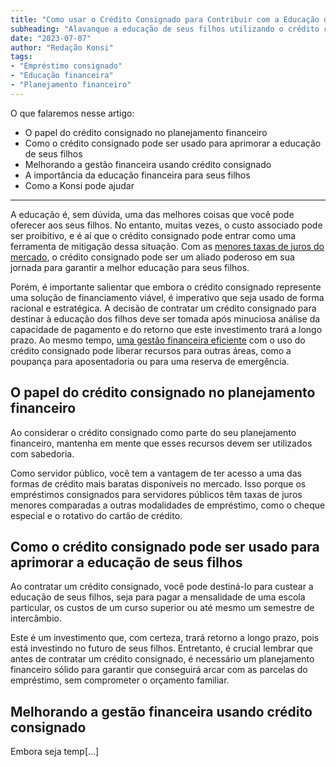 ```yaml
---
title: "Como usar o Crédito Consignado para Contribuir com a Educação dos Filhos"
subheading: "Alavanque a educação de seus filhos utilizando o crédito consignado de forma inteligente"
date: "2023-07-07"
author: "Redação Konsi"
tags:
- "Empréstimo consignado"
- "Educação financeira"
- "Planejamento financeiro"
---
```


O que falaremos nesse artigo:

* O papel do crédito consignado no planejamento financeiro
* Como o crédito consignado pode ser usado para aprimorar a educação de seus filhos
* Melhorando a gestão financeira usando crédito consignado
* A importância da educação financeira para seus filhos
* Como a Konsi pode ajudar

---
A educação é, sem dúvida, uma das melhores coisas que você pode oferecer aos seus filhos. No entanto, muitas vezes, o custo associado pode ser proibitivo, e é aí que o crédito consignado pode entrar como uma ferramenta de mitigação dessa situação. Com as [menores taxas de juros do mercado](https://konsi.com.br/7-dicas-para-conseguir-a-menor-taxa-de-juros-no-consignado/), o crédito consignado pode ser um aliado poderoso em sua jornada para garantir a melhor educação para seus filhos.

Porém, é importante salientar que embora o crédito consignado represente uma solução de financiamento viável, é imperativo que seja usado de forma racional e estratégica. A decisão de contratar um crédito consignado para destinar à educação dos filhos deve ser tomada após minuciosa análise da capacidade de pagamento e do retorno que este investimento trará a longo prazo. Ao mesmo tempo, [uma gestão financeira eficiente](https://konsi.com.br/como-criar-e-seguir-um-oramento-financeiro-pessoal-para-servidores-pblicos/) com o uso do crédito consignado pode liberar recursos para outras áreas, como a poupança para aposentadoria ou para uma reserva de emergência.

## O papel do crédito consignado no planejamento financeiro

Ao considerar o crédito consignado como parte do seu planejamento financeiro, mantenha em mente que esses recursos devem ser utilizados com sabedoria. 

Como servidor público, você tem a vantagem de ter acesso a uma das formas de crédito mais baratas disponíveis no mercado. Isso porque os empréstimos consignados para servidores públicos têm taxas de juros menores comparadas a outras modalidades de empréstimo, como o cheque especial e o rotativo do cartão de crédito. 

## Como o crédito consignado pode ser usado para aprimorar a educação de seus filhos

Ao contratar um crédito consignado, você pode destiná-lo para custear a educação de seus filhos, seja para pagar a mensalidade de uma escola particular, os custos de um curso superior ou até mesmo um semestre de intercâmbio. 

Este é um investimento que, com certeza, trará retorno a longo prazo, pois está investindo no futuro de seus filhos. Entretanto, é crucial lembrar que antes de contratar um crédito consignado, é necessário um planejamento financeiro sólido para garantir que conseguirá arcar com as parcelas do empréstimo, sem comprometer o orçamento familiar.

## Melhorando a gestão financeira usando crédito consignado

Embora seja temp[...]
